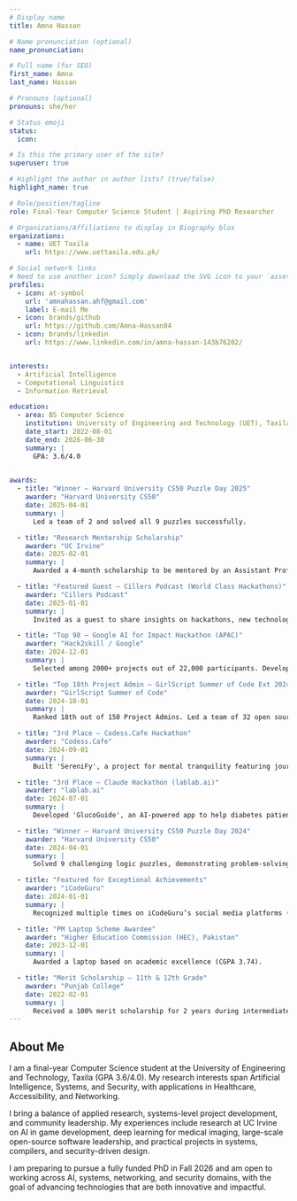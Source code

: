 ```yaml
---
# Display name
title: Amna Hassan

# Name pronunciation (optional)
name_pronunciation: 

# Full name (for SEO)
first_name: Amna
last_name: Hassan

# Pronouns (optional)
pronouns: she/her

# Status emoji
status:
  icon: 

# Is this the primary user of the site?
superuser: true

# Highlight the author in author lists? (true/false)
highlight_name: true

# Role/position/tagline
role: Final-Year Computer Science Student | Aspiring PhD Researcher

# Organizations/Affiliations to display in Biography blox
organizations:
  - name: UET Taxila
    url: https://www.uettaxila.edu.pk/

# Social network links
# Need to use another icon? Simply download the SVG icon to your `assets/media/icons/` folder.
profiles:
  - icon: at-symbol
    url: 'amnahassan.ahf@gmail.com'
    label: E-mail Me
  - icon: brands/github
    url: https://github.com/Amna-Hassan04
  - icon: brands/linkedin
    url: https://www.linkedin.com/in/amna-hassan-143b76202/


interests:
  - Artificial Intelligence
  - Computational Linguistics
  - Information Retrieval

education:
  - area: BS Computer Science
    institution: University of Engineering and Technology (UET), Taxila
    date_start: 2022-08-01
    date_end: 2026-06-30
    summary: |
      GPA: 3.6/4.0
      

awards:
  - title: "Winner – Harvard University CS50 Puzzle Day 2025"
    awarder: "Harvard University CS50"
    date: 2025-04-01
    summary: |
      Led a team of 2 and solved all 9 puzzles successfully.

  - title: "Research Mentorship Scholarship"
    awarder: "UC Irvine"
    date: 2025-02-01
    summary: |
      Awarded a 4-month scholarship to be mentored by an Assistant Professor at UC Irvine to write my first research paper.

  - title: "Featured Guest – Cillers Podcast (World Class Hackathons)"
    awarder: "Cillers Podcast"
    date: 2025-01-01
    summary: |
      Invited as a guest to share insights on hackathons, new technologies, and software development practices.

  - title: "Top 98 – Google AI for Impact Hackathon (APAC)"
    awarder: "Hack2skill / Google"
    date: 2024-12-01
    summary: |
      Selected among 2000+ projects out of 22,000 participants. Developed 'Equalist', a Chrome extension improving web accessibility for differently-abled users.

  - title: "Top 18th Project Admin – GirlScript Summer of Code Ext 2024"
    awarder: "GirlScript Summer of Code"
    date: 2024-10-01
    summary: |
      Ranked 18th out of 150 Project Admins. Led a team of 32 open source contributors on the project 'SereniFy'.

  - title: "3rd Place – Codess.Cafe Hackathon"
    awarder: "Codess.Cafe"
    date: 2024-09-01
    summary: |
      Built 'SereniFy', a project for mental tranquility featuring journaling, breathing exercises, relaxing sounds, and AI-powered recommendations.

  - title: "3rd Place – Claude Hackathon (lablab.ai)"
    awarder: "lablab.ai"
    date: 2024-07-01
    summary: |
      Developed 'GlucoGuide', an AI-powered app to help diabetes patients with meal and exercise recommendations.

  - title: "Winner – Harvard University CS50 Puzzle Day 2024"
    awarder: "Harvard University CS50"
    date: 2024-04-01
    summary: |
      Solved 9 challenging logic puzzles, demonstrating problem-solving and teamwork skills.

  - title: "Featured for Exceptional Achievements"
    awarder: "iCodeGuru"
    date: 2024-01-01
    summary: |
      Recognized multiple times on iCodeGuru’s social media platforms (community of 30,000+ students).

  - title: "PM Laptop Scheme Awardee"
    awarder: "Higher Education Commission (HEC), Pakistan"
    date: 2023-12-01
    summary: |
      Awarded a laptop based on academic excellence (CGPA 3.74).

  - title: "Merit Scholarship – 11th & 12th Grade"
    awarder: "Punjab College"
    date: 2022-02-01
    summary: |
      Received a 100% merit scholarship for 2 years during intermediate studies.
---
```


## About Me

I am a final-year Computer Science student at the University of Engineering and Technology, Taxila (GPA 3.6/4.0). My research interests span Artificial Intelligence, Systems, and Security, with applications in Healthcare, Accessibility, and Networking.

I bring a balance of applied research, systems-level project development, and community leadership. My experiences include research at UC Irvine on AI in game development, deep learning for medical imaging, large-scale open-source software leadership, and practical projects in systems, compilers, and security-driven design.

I am preparing to pursue a fully funded PhD in Fall 2026 and am open to working across AI, systems, networking, and security domains, with the goal of advancing technologies that are both innovative and impactful.